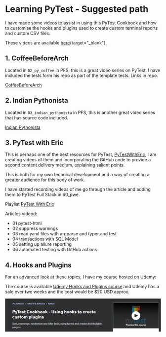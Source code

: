 # Learning PyTest - Suggested path

I have made some videos to assist in using this PyTest Cookbook and how to customise the hooks and plugins used to create custom terminal reports and custom CSV files.

These videos are available [here](https://www.youtube.com/playlist?list=PLsszRSbzjyvlrB6V5dacW6G8YrD_iW7oy){target="_blank"}.


## 1. CoffeeBeforeArch 

Located in `02_py_coffee` in PFS, this is a great video series on PyTest. I have included the tests form his repo as part of the template tests. Links in repo.

[CoffeeBeforeArch](https://www.youtube.com/playlist?list=PLxNPSjHT5qvuZ_JT1bknzrS8YqLiMjNpS)

## 2. Indian Pythonista

Located in `03_indian_pythonista` in PFS, this is another great video series that has source code included.


[Indian Pythonista](https://www.youtube.com/playlist?list=PLyb_C2HpOQSBWGekd7PfhHnb9GnqDgrxS)

## 3. PyTest with Eric

This is perhaps one of the best resources for PyTest, [PyTestWithEric](https://pytest-with-eric.com/), I am creating videos of them and incorporating the GitHub code to provide a second content delivery medium, explaining salient points.

This is both for my own technical development and a way of creating a greater audience for this body of work.

I have started recording videos of me go through the article and adding them to PyTest Full Stack in 60_pwe.

Playlist [PyTest With Eric](https://www.youtube.com/playlist?list=PLsszRSbzjyvm5meFiH-rDU-YiC5kcOLcK)

Articles videod:

- 01 pytest-html
- 02 suppress warnings
- 03 read yaml files with argparse and typer and test
- 04 transactions with SQL Model
- 05 setting up allure reporting
- 06 automated testing with GitHub actions

## 4. Hooks and Plugins

For an advanced look at these topics, I have my course hosted on Udemy:

The course is available [Udemy Hooks and Plugins course](https://www.udemy.com/course/pytest-cookbook-using-hooks-to-create-custom-plugins/) and Udemy has a sale ever two weeks and the cost would be $20 USD approx.

![PyTest - hoks and plugins](./images/udemy-hooks.png)





